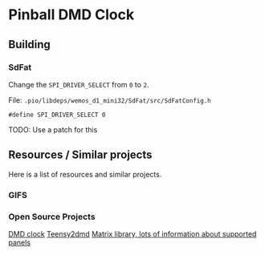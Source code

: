 # Pinball DMD Clock


## Building

### SdFat

Change the `SPI_DRIVER_SELECT` from `0` to `2`.

File: `.pio/libdeps/wemos_d1_mini32/SdFat/src/SdFatConfig.h`

```
#define SPI_DRIVER_SELECT 0
```

TODO: Use a patch for this





## Resources / Similar projects

Here is a list of resources and similar projects.

### GIFS


### Open Source Projects
[DMD clock](https://gitlab.com/modernhackerspace/dmdclock)
[Teensy2dmd](https://github.com/gi1mic/teensy2dmd)
[Matrix library, lots of information about supported panels](https://github.com/mrfaptastic/ESP32-HUB75-MatrixPanel-I2S-DMA)
